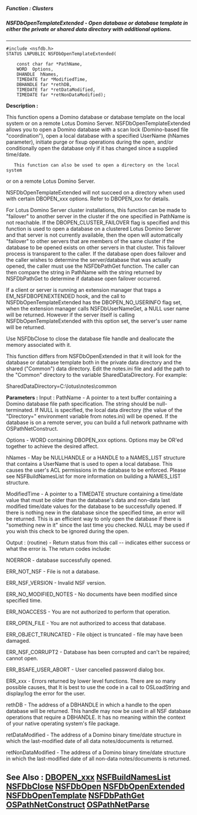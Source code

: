 ##### Function : Clusters
##### NSFDbOpenTemplateExtended - Open database or database template in either the private or shared data directory with additional options.
---
```
#include <nsfdb.h>
STATUS LNPUBLIC NSFDbOpenTemplateExtended(

	const char far *PathName,
	WORD  Options,
	DHANDLE  hNames,
	TIMEDATE far *ModifiedTime,
	DBHANDLE far *rethDB,
	TIMEDATE far *retDataModified,
	TIMEDATE far *retNonDataModified);
```
**Description :**

This function opens a Domino database or database template on the local system 
or on a remote Lotus Domino Server.  NSFDbOpenTemplateExtended allows you to 
open a Domino database with a scan lock (Domino-based file "coordination"), 
open a local database with a specified UserName (hNames parameter), initiate 
purge or fixup operations during the open, and/or conditionally open the 
database only if it has changed since a supplied time/date.

       This function can also be used to open a directory on the local system 
or on a remote Lotus Domino Server.

NSFDbOpenTemplateExtended will not succeed on a directory when used with 
certain DBOPEN_xxx options.  Refer to DBOPEN_xxx for details.

For Lotus Domino Server cluster installations, this function can be made to 
"failover" to another server in the cluster if the one specified in PathName is 
not reachable.  If the DBOPEN_CLUSTER_FAILOVER flag is specified and this 
function is used to open a database on a clustered Lotus Domino Server and that 
server is not currently available, then the open will automatically "failover" 
to other servers that are members of the same cluster if the database to be 
opened exists on other servers in that cluster.  This failover process is 
transparent to the caller.  If the database open does failover and the caller 
wishes to determine the server/database that was actually opened, the caller 
must use the NSFDbPathGet function.  The caller can then compare the string in 
PathName with the string returned by NSFDbPathGet to determine if database open 
failover occurred. 

If a client or server is running an extension manager that traps a 
EM_NSFDBOPENEXTENDED hook, and the call to NSFDbOpenTemplateExtended has the 
DBOPEN_NO_USERINFO flag set, when the extension manager calls NSFDbUserNameGet, 
a NULL user name will be returned.  However if the server itself is calling 
NSFDbOpenTemplateExtended with this option set, the server's user name will be 
returned.  

Use NSFDbClose to close the database file handle and deallocate the memory 
associated with it.

This function differs from NSFDbOpenExtended in that it will look for the 
database or database template both in the private data directory and the shared 
("Common") data directory. Edit the notes.ini file and add the path to the 
"Common" directory to the variable SharedDataDirectory.  For example:

 SharedDataDirectory=C:\lotus\notes\common

**Parameters :**
Input :
PathName  -  A pointer to a text buffer containing a Domino database file path specification.  The string should be null-terminated.  If NULL is specified, the local data directory (the value of the "Directory=" environment variable from notes.ini) will be opened.  If the database is on a remote server, you can build a full network pathname with OSPathNetConstruct.

Options  -  WORD containing DBOPEN_xxx options.  Options may be OR'ed together to achieve the desired affect.

hNames  -  May be NULLHANDLE or a HANDLE to a NAMES_LIST structure that contains a UserName that is used to open a local database.  This causes the user's ACL permissions in the database to be enforced.  Please see NSFBuildNamesList for more information on building a NAMES_LIST structure.

ModifiedTime  -  A pointer to a TIMEDATE structure containing a time/date value that must be older than the database's data and non-data last modified time/date values for the database to be successfully opened.  If there is nothing new in the database since the specified time, an error will be returned.  This is an efficient way to only open the database if there is "something new in it" since the last time you checked.  NULL may be used if you wish this check to be ignored during the open.

Output :
(routine)  -  Return status from this call -- indicates either success or what the error is. The return codes include:

NOERROR - database successfully opened.

ERR_NOT_NSF - File is not a database.

ERR_NSF_VERSION - Invalid NSF version.

ERR_NO_MODIFIED_NOTES - No documents have been modified since specified time.

ERR_NOACCESS - You are not authorized to perform that operation.

ERR_OPEN_FILE - You are not authorized to access that database.

ERR_OBJECT_TRUNCATED - File object is truncated - file may have been damaged.

ERR_NSF_CORRUPT2 - Database has been corrupted and can't be repaired; cannot open.

ERR_BSAFE_USER_ABORT - User cancelled password dialog box.

ERR_xxx - Errors returned by lower level functions.  There are so many possible causes, that It is best to use the code in a call to OSLoadString and display/log the error for the user. 


rethDB  -  The address of a DBHANDLE in which a handle to the open database will be returned.  This handle may now be used in all NSF database operations that require a DBHANDLE.  It has no meaning within the context of your native operating system's file package.

retDataModified  -  The address of a Domino binary time/date structure in which the last-modified date of all data notes/documents is returned.

retNonDataModified  -  The address of a Domino binary time/date structure in which the last-modified date of all non-data notes/documents is returned.


**See Also :**
[DBOPEN_xxx](/reference/Symb/DBOPEN_xxx)
[NSFBuildNamesList](/reference/Func/NSFBuildNamesList)
[NSFDbClose](/reference/Func/NSFDbClose)
[NSFDbOpen](/reference/Func/NSFDbOpen)
[NSFDbOpenExtended](/reference/Func/NSFDbOpenExtended)
[NSFDbOpenTemplate](/reference/Func/NSFDbOpenTemplate)
[NSFDbPathGet](/reference/Func/NSFDbPathGet)
[OSPathNetConstruct](/reference/Func/OSPathNetConstruct)
[OSPathNetParse](/reference/Func/OSPathNetParse)
---
